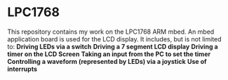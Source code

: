 # LPC1768
This repository contains my work on the LPC1768 ARM mbed. An mbed application board is used for the LCD display.
It includes, but is not limited to:
**Driving LEDs via a switch**
**Driving a 7 segment LCD display**
**Driving a timer on the LCD Screen**
**Taking an input from the PC to set the timer**
**Controlling a waveform (represented by LEDs) via a joystick**
**Use of interrupts**
